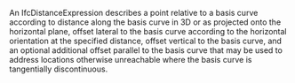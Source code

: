 An IfcDistanceExpression describes a point relative to a basis curve according to distance along the basis curve in 3D or as projected onto the horizontal plane, offset lateral to the basis curve according to the horizontal orientation at the specified distance, offset vertical to the basis curve, and an optional additional offset parallel to the basis curve that may be used to address locations otherwise unreachable where the basis curve is tangentially discontinuous.